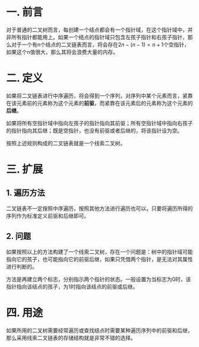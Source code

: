 # 一. 前言

对于普通的二叉树而言，每创建一个结点都会有一个指针域，在这个指针域中，并非所有指针都能用上。如果一个结点的指针域只包含左孩子指针和右孩子指针，那么对于一个有n个结点的二叉链表而言，将会存在$2n-(n-1)=n+1$个空指针，如果这个n值很大，那么其将会浪费大量的内存。



# 二. 定义

如果将二叉链表进行中序遍历，将会得到一个序列，对序列中某个元素而言，紧靠在该元素前的元素称为这个元素的**前驱**，而紧靠在该元素后的元素称为这个元素的**后继**。

如果将所有空指针域中指向左孩子的指针指向其前驱；所有空指针域中指向右孩子的指针指向其后继；既是空指针，也没有前驱或者后继的，将该指针设为空。

按照上述规则构成的二叉链表就是一个线索二叉树。



# 三. 扩展

## 1. 遍历方法

二叉链表不一定按照中序遍历，按照其他方法进行遍历也可以，只要将遍历所得的序列作为标准定义前驱和后继即可。



## 2. 问题

如果按照以上的方法构建了一个线索二叉树，存在一个问题是：树中的指针域可能指向它的孩子，也可能指向它的前驱后继，如果只凭借两个指针，是无法对其属性进行判断的。

方法是再建立两个标志，分别指示两个指针的状态。一般设置为当标志为0时，该指针指向该结点的孩子，为1时指向该结点的前驱或后继。



# 四. 用途

如果所用的二叉树需要经常遍历或查找结点时需要某种遍历序列中的前驱和后继，那么采用线索二叉链表的存储结构就是非常不错的选择。
